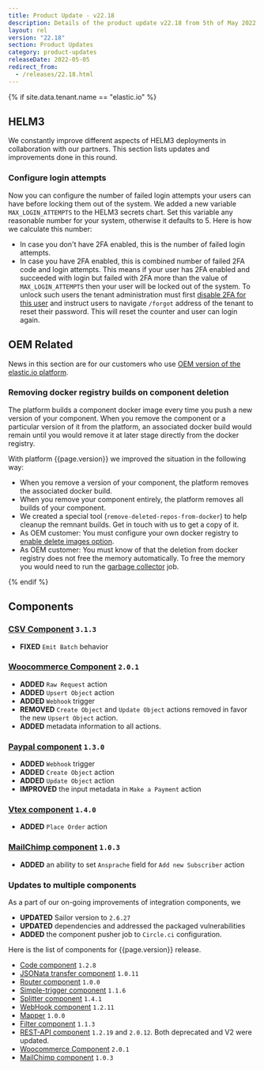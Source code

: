 ```yaml
---
title: Product Update - v22.18
description: Details of the product update v22.18 from 5th of May 2022.
layout: rel
version: "22.18"
section: Product Updates
category: product-updates
releaseDate: 2022-05-05
redirect_from:
  - /releases/22.18.html
---
```


{% if site.data.tenant.name == "elastic.io" %}

## HELM3

We constantly improve different aspects of HELM3 deployments in collaboration
with our partners. This section lists updates and improvements done in this round.

### Configure login attempts

Now you can configure the number of failed login attempts your users can have before
locking them out of the system. We added a new variable `MAX_LOGIN_ATTEMPTS` to the
HELM3 secrets chart. Set this variable any reasonable number for your system, otherwise
it defaults to 5. Here is how we calculate this number:

*   In case you don't have 2FA enabled, this is the number of failed login attempts.
*   In case you have 2FA enabled, this is combined number of failed 2FA code and login attempts. This means if your user has 2FA enabled and succeeded with login but failed with 2FA more than the value of `MAX_LOGIN_ATTEMPTS` then your user will be locked out of the system. To unlock such users the tenant administration must first [disable 2FA for this user]({{site.data.tenant.apiDocsUri}}/v2/#disable-two-factor-authentication-(totp)-for-a-user) and instruct users to navigate `/forgot` address of the tenant to reset their password. This will reset the counter and user can login again.


## OEM Related

News in this section are for our customers who use
[OEM version of the elastic.io platform](https://www.elastic.io/saas-embedded-integration/).

### Removing docker registry builds on component deletion

The platform builds a component docker image every time you push a new version of
your component. When you remove the component or a particular version of it from
the platform, an associated docker build would remain until you would remove it at
later stage directly from the docker registry.

With platform {{page.version}} we improved the situation in the following way:
*   When you remove a version of your component, the platform removes the associated docker build.
*   When you remove your component entirely, the platform removes all builds of your component.
*   We created a special tool (`remove-deleted-repos-from-docker`) to help cleanup the remnant builds. Get in touch with us to get a copy of it.
*   As OEM customer: You must configure your own docker registry to [enable delete images option](https://docs.docker.com/registry/configuration/#delete).
*   As OEM customer: You must know of that the deletion from docker registry does not free the memory automatically. To free the memory you would need to run the [garbage collector](https://docs.docker.com/registry/garbage-collection/) job.

{% endif %}

## Components

### [CSV Component](/components/csv/) `3.1.3`

*   **FIXED** `Emit Batch` behavior

### [Woocommerce Component](/components/woocommerce/) `2.0.1`

*   **ADDED** `Raw Request` action
*   **ADDED** `Upsert Object` action
*   **ADDED** `Webhook` trigger
*   **REMOVED** `Create Object` and `Update Object` actions removed in favor the new `Upsert Object` action.
*   **ADDED** metadata information to all actions.

### [Paypal component](/components/paypal/) `1.3.0`

*   **ADDED** `Webhook` trigger
*   **ADDED** `Create Object` action
*   **ADDED** `Update Object` action
*   **IMPROVED** the input metadata in `Make a Payment` action

### [Vtex component](/components/vtex/) `1.4.0`

*   **ADDED** `Place Order` action

### [MailChimp component](/components/mailchimp/) `1.0.3`

*   **ADDED** an ability to set `Ansprache` field for `Add new Subscriber` action

### Updates to multiple components

As a part of our on-going improvements of integration components, we

*   **UPDATED** Sailor version to `2.6.27`
*   **UPDATED** dependencies and addressed the packaged vulnerabilities
*   **ADDED** the component pusher job to `Circle.ci` configuration.

Here is the list of components for {{page.version}} release.

*   [Code component](/components/code/) `1.2.8`
*   [JSONata transfer component](/components/jsonata/) `1.0.11`
*   [Router component](/components/router/) `1.0.0`
*   [Simple-trigger component](/components/simple-trigger/) `1.1.6`
*   [Splitter component](/components/splitter/) `1.4.1`
*   [WebHook component](/components/webhook/) `1.2.11`
*   [Mapper](/components/mapper/) `1.0.0`
*   [Filter component](/components/filter/) `1.1.3`
*   [REST-API component](/components/rest-api/) `1.2.19` and `2.0.12`. Both deprecated and V2 were updated.
*   [Woocommerce Component](/components/woocommerce/) `2.0.1`
*   [MailChimp component](/components/mailchimp/) `1.0.3`
